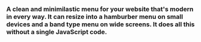 ### A clean and minimilastic menu for your website that's modern in every way. It can resize into a hamburber menu on small devices and a band type menu on wide screens. It does all this without a single JavaScript code.
